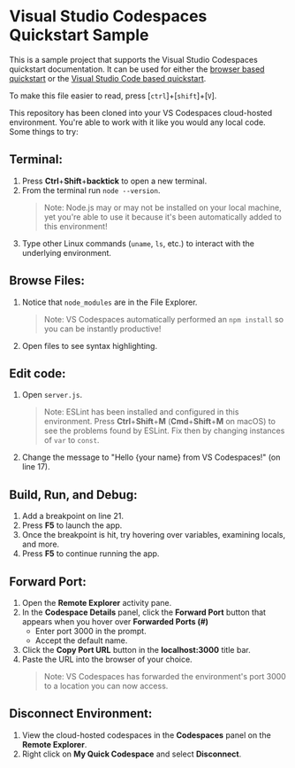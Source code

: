 Visual Studio Codespaces Quickstart Sample
======================================

This is a sample project that supports the Visual Studio Codespaces quickstart documentation. It can be used for either the [browser based quickstart](https://aka.ms/vso-docs/quickstart/browser) or the [Visual Studio Code based quickstart](https://aka.ms/vso-docs/quickstart/vscode).

To make this file easier to read, press [`ctrl`]+[`shift`]+[`V`].

This repository has been cloned into your VS Codespaces cloud-hosted environment. You're able to work with it like you would any local code. Some things to try:

Terminal: 
---------

1. Press **Ctrl**+**Shift**+**backtick** to open a new terminal.
2. From the terminal run `node --version`.
   > Note: Node.js may or may not be installed on your local machine, yet you're able to use it because it's been automatically added to this environment!
3. Type other Linux commands (`uname`, `ls`, etc.) to interact with the underlying environment.

Browse Files:
-------------

1. Notice that `node_modules` are in the File Explorer.
   > Note: VS Codespaces automatically performed an `npm install` so you can be instantly productive!
2.  Open files to see syntax highlighting.

Edit code:
----------

1. Open `server.js`.
   > Note: ESLint has been installed and configured in this environment. Press **Ctrl**+**Shift**+**M** (**Cmd**+**Shift**+**M** on macOS) to see the problems found by ESLint. Fix then by changing instances of `var` to `const`.
2. Change the message to "Hello {your name} from VS Codespaces!" (on line 17).
   
Build, Run, and Debug:
----------------------

1. Add a breakpoint on line 21.
2. Press **F5** to launch the app.
3. Once the breakpoint is hit, try hovering over variables, examining locals, and more.
4. Press **F5** to continue running the app.

Forward Port:
-------------

1. Open the **Remote Explorer** activity pane.
2. In the **Codespace Details** panel, click the **Forward Port** button that appears when you hover over **Forwarded Ports (#)**
   - Enter port 3000 in the prompt.
   - Accept the default name.
3. Click the **Copy Port URL** button in the **localhost:3000** title bar.
4. Paste the URL into the browser of your choice.
   > Note: VS Codespaces has forwarded the environment's port 3000 to a location you can now access.

Disconnect Environment:
-----------------------
1. View the cloud-hosted codespaces in the **Codespaces** panel on the **Remote Explorer**.
2. Right click on **My Quick Codespace** and select **Disconnect**.
